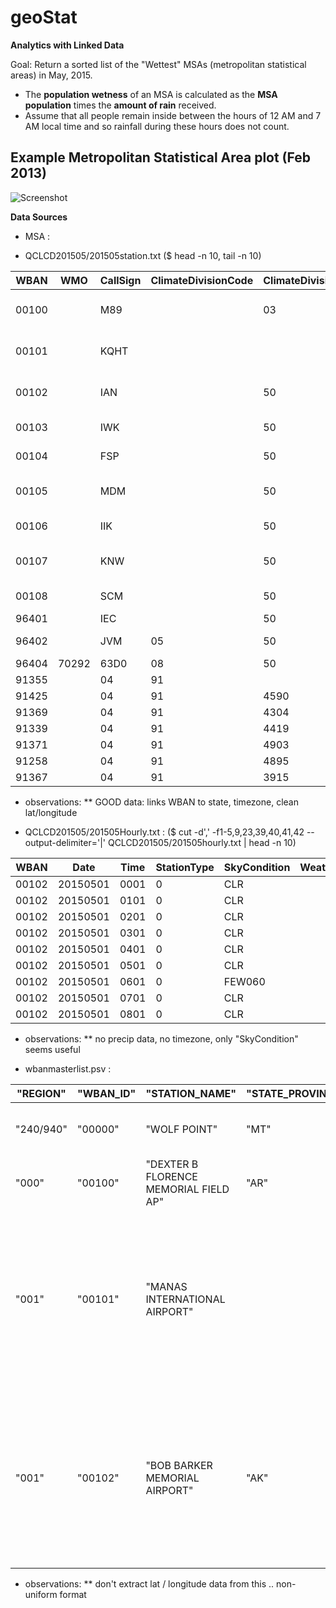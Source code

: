 # geoStat
**Analytics with Linked Data**

Goal: Return a sorted list of the "Wettest" MSAs (metropolitan statistical areas) in May, 2015.  

* The **population wetness** of an MSA is calculated as the **MSA population** times the **amount of rain** received.  
* Assume that all people remain inside between the hours of 12 AM and 7 AM local time and so rainfall during these hours does not count. 

## Example Metropolitan Statistical Area plot (Feb 2013)

![Screenshot](https://www2.census.gov/geo/maps/metroarea/us_wall/Feb2013/cbsa_us_0213_large.gif)

**Data Sources**

* MSA : 


* QCLCD201505/201505station.txt ($ head -n 10, tail -n 10)

WBAN|WMO|CallSign|ClimateDivisionCode|ClimateDivisionStateCode|ClimateDivisionStationCode|Name|State|Location|Latitude|Longitude|GroundHeight|StationHeight|Barometer|TimeZone
--|--|--|--|--|--|--|--|--|--|--|--|--|--|--
00100||M89||03||ARKADELPHIA|AR|DEXTER B FLORENCE MEM FLD AP|34.09972|-93.06583|182|||-6
00101||KQHT||||BISHKEK||MANAS INTERNATIONAL AIRPORT|43.067|74.483|2090|||6
00102||IAN||50||KIANA|AK|BOB BARKER MEMORIAL AIRPORT|66.983|-160.433|168|||-9
00103||IWK||50||WALES|AK|WALES AIRPORT|65.617|-168.1|23|||-9
00104||FSP||50||NIKOLAI|AK|NIKOLAI AIRPORT|63.017|-154.367|414|||-9
00105||MDM||50||MARSHALL|AK|MARSHALL DON HUNTER SR AIRPORT|61.867|-162.033|102|||-9
00106||IIK||50||AKIAK|AK|KIPNUK AIRPORT|60.9|-161.233|30|||-9
00107||KNW||50||NEW STUYAHOK|AK|NEW STUYAHOK AIRPORT|59.45|-157.333|302|||-9
00108||SCM||50||SCAMMON BAY|AK|SCAMMON BAY AIRPORT|61.85|-165.567|14|||-9
96401||IEC||50||CHULITNA|AK|CHULITNA|62.82639|-149.90667|1400|1350|0|-9
96402||JVM|05|50|8915|SUTTON|AK|JONESVILLE MINE AIRPORT|61.7138|-148.9088|550|870|0|-9
96404|70292|63D0|08|50||TOK|AK|TOK 70 SE|62.737|-141.2083|2000|||-9
|91355||04|91|||FM|KOSRAE|5.35|162.95|7|||12
|91425||04|91|4590||FM|NUKUORO|3.85|155.01667|8|||11
|91369||04|91|4304||MH|JALUIT|5.91667|169.65|6|||12
|91339||04|91|4419||FM|LUKUNOCH|5.51667|153.81667|5|||10
|91371||04|91|4903||MH|WOTJE|9.46667|170.25|6|||12
|91258||04|91|4895||MH|UTIRIK|11.23333|169.85|6|||12
|91367||04|91|3915||MH|AILINGLAPALAP|7.26667|168.83333|6|||12

* observations:
** GOOD data: links WBAN to state, timezone, clean lat/longitude 

* QCLCD201505/201505Hourly.txt : ($ cut -d',' -f1-5,9,23,39,40,41,42 --output-delimiter='|' QCLCD201505/201505hourly.txt | head -n 10)

WBAN|Date|Time|StationType|SkyCondition|WeatherType|RelativeHumidity|RecordType|RecordTypeFlag|HourlyPrecip|HourlyPrecipFlag
--|--|--|--|--|--|--|--|--|--|--
00102|20150501|0001|0|CLR| | 88|AA| | |
00102|20150501|0101|0|CLR| | 88|AA| | |
00102|20150501|0201|0|CLR| | 92|AA| | |
00102|20150501|0301|0|CLR| | 92|AA| | |
00102|20150501|0401|0|CLR| | 96|AA| | |
00102|20150501|0501|0|CLR| | 96|AA| | |
00102|20150501|0601|0|FEW060| | 92|AA| | |
00102|20150501|0701|0|CLR| | 92|AA| | |
00102|20150501|0801|0|CLR| | 78|AA| | |

* observations:
** no precip data, no timezone, only "SkyCondition" seems useful


* wbanmasterlist.psv :

"REGION"|"WBAN_ID"|"STATION_NAME"|"STATE_PROVINCE"|"COUNTY"|"COUNTRY"|"EXTENDED_NAME"|"CALL_SIGN"|"STATION_TYPE"|"DATE_ASSIGNED"|"BEGIN_DATE"|"COMMENTS"|"LOCATION"|"ELEV_OTHER"|"ELEV_GROUND"|"ELEV_RUNWAY"|"ELEV_BAROMETRIC"|"ELEV_STATION"|"ELEV_UPPER_AIR"
---------|-------|------|----|----|----|----|----|----|----|----|----|----|----|----|----|----|----|----
"240/940"|"00000"|"WOLF POINT"|"MT"||"US"||"OLF"|"FAA EXP"|"06/15/2010"||"THIS WBAN WAS ASSIGNED 00000 WAS CORRECTED TO 94017"|"48*05'40""N 105*35'28""W"||||||
"000"|"00100"|"DEXTER B FLORENCE MEMORIAL FIELD AP"|"AR"||"US"||"M89"|"METAR"|"09/21/2012"|"8/1/1960"|"ASSIGNED FOR METAR LOAD FOR QCLCD/ISD"|"34 05 59 N/ -93 03 57 W"||"182 FT"||||
"001"|"00101"|"MANAS INTERNATIONAL AIRPORT"|||"KG"|"MANAS INTERNATIONAL AIRPORT"||"AWOS"|"November 2013"|"01-JAN-01"|"ADDED TO REPOSITORY USING ISD, AIRNAV.COM, FAA PUBLICATIONS AS SOURCE FOR AWOS/AWSS/METAR LOAD PROJECT.  NCDC RECEIVING DATA ON GTS FOR THESE STATIONS. WBANS WERE AUTO-GENERATED STARTING AT 00100."|"43.067, 74.483"||"2090 FEET"||||
"001"|"00102"|"BOB BARKER MEMORIAL AIRPORT"|"AK"|"NORTHWEST ARCTIC BOROUGH"|"US"|"BOB BARKER MEMORIAL AIRPORT"|"IAN"|"AWOS"|"November 2013"|"01-JUL-58"|"ADDED TO REPOSITORY USING ISD, AIRNAV.COM, FAA PUBLICATIONS AS SOURCE FOR AWOS/AWSS/METAR LOAD PROJECT.  NCDC RECEIVING DATA ON GTS FOR THESE STATIONS. WBANS WERE AUTO-GENERATED STARTING AT 00100."|"66.983, -160.433"||"168 FEET"||||

* observations:
** don't extract lat / longitude data from this .. non-uniform format

